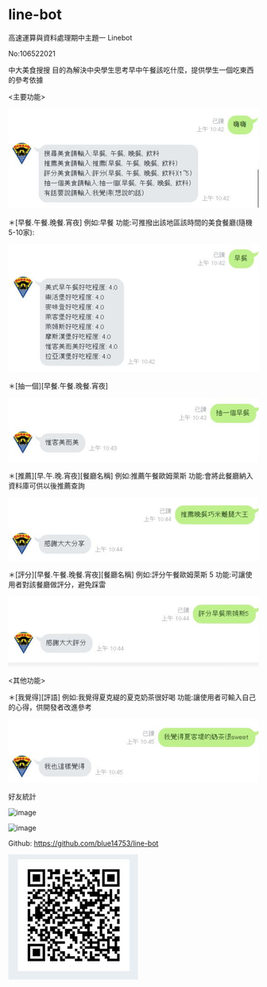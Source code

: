 # line-bot
高速運算與資料處理期中主題一 Linebot 

No:106522021

中大美食搜搜
目的為解決中央學生思考早中午餐該吃什麼，提供學生一個吃東西的參考依據

<主要功能>

![image](https://github.com/blue14753/line-bot/blob/master/1.JPG)

＊[早餐.午餐.晚餐.宵夜]
例如:早餐
功能:可推撥出該地區該時間的美食餐廳(隨機5-10家):

![image](https://github.com/blue14753/line-bot/blob/master/2.JPG)

＊[抽一個][早餐.午餐.晚餐.宵夜]

![image](https://github.com/blue14753/line-bot/blob/master/3.JPG)

＊[推薦][早.午.晚.宵夜][餐廳名稱]
例如:推薦午餐歐姆萊斯
功能:會將此餐廳納入資料庫可供以後推薦查詢

![image](https://github.com/blue14753/line-bot/blob/master/4.JPG)

＊[評分][早餐.午餐.晚餐.宵夜][餐廳名稱]
例如:評分午餐歐姆萊斯 5
功能:可讓使用者對該餐廳做評分，避免踩雷

![image](https://github.com/blue14753/line-bot/blob/master/5.JPG)

<其他功能>

＊[我覺得][評語]
例如:我覺得夏克緹的夏克奶茶很好喝
功能:讓使用者可輸入自己的心得，供開發者改進參考

![image](https://github.com/blue14753/line-bot/blob/master/6.JPG)

好友統計

![image](https://github.com/blue14753/line-bot/blob/master/7.JPG)

![image](https://github.com/blue14753/line-bot/blob/master/8.JPG)

Github:  https://github.com/blue14753/line-bot

![image](https://github.com/blue14753/line-bot/blob/master/qrcode.JPG)
